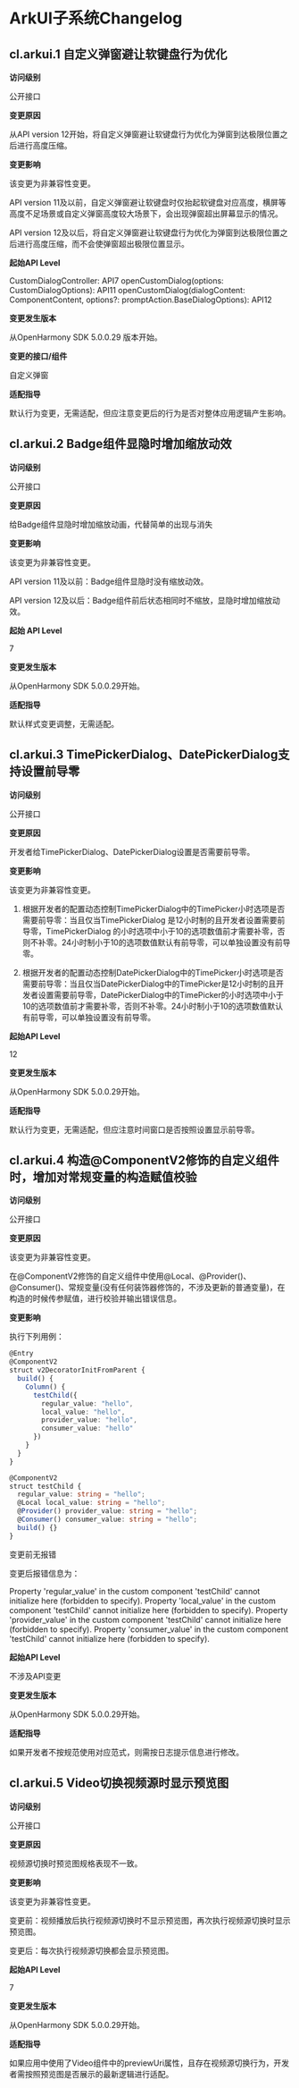 # ArkUI子系统Changelog

## cl.arkui.1 自定义弹窗避让软键盘行为优化

**访问级别**

公开接口

**变更原因**

从API version 12开始，将自定义弹窗避让软键盘行为优化为弹窗到达极限位置之后进行高度压缩。

**变更影响**

该变更为非兼容性变更。

API version 11及以前，自定义弹窗避让软键盘时仅抬起软键盘对应高度，横屏等高度不足场景或自定义弹窗高度较大场景下，会出现弹窗超出屏幕显示的情况。

API version 12及以后，将自定义弹窗避让软键盘行为优化为弹窗到达极限位置之后进行高度压缩，而不会使弹窗超出极限位置显示。

**起始API Level**

CustomDialogController: API7
openCustomDialog(options: CustomDialogOptions): API11
openCustomDialog<T extends Object>(dialogContent: ComponentContent<T>, options?: promptAction.BaseDialogOptions): API12

**变更发生版本**

从OpenHarmony SDK 5.0.0.29 版本开始。

**变更的接口/组件**

自定义弹窗

**适配指导**

默认行为变更，无需适配，但应注意变更后的行为是否对整体应用逻辑产生影响。

## cl.arkui.2 Badge组件显隐时增加缩放动效

**访问级别**

公开接口

**变更原因**

给Badge组件显隐时增加缩放动画，代替简单的出现与消失

**变更影响**

该变更为非兼容性变更。

API version 11及以前：Badge组件显隐时没有缩放动效。

API version 12及以后：Badge组件前后状态相同时不缩放，显隐时增加缩放动效。

**起始 API Level**

7

**变更发生版本**

从OpenHarmony SDK 5.0.0.29开始。

**适配指导**

默认样式变更调整，无需适配。

## cl.arkui.3 TimePickerDialog、DatePickerDialog支持设置前导零

**访问级别**

公开接口

**变更原因**

开发者给TimePickerDialog、DatePickerDialog设置是否需要前导零。

**变更影响**

该变更为非兼容性变更。

1. 根据开发者的配置动态控制TimePickerDialog中的TimePicker小时选项是否需要前导零：当且仅当TimePickerDialog 是12小时制的且开发者设置需要前导零，TimePickerDialog 的小时选项中小于10的选项数值前才需要补零，否则不补零。24小时制小于10的选项数值默认有前导零，可以单独设置没有前导零。

2. 根据开发者的配置动态控制DatePickerDialog中的TimePicker小时选项是否需要前导零：当且仅当DatePickerDialog中的TimePicker是12小时制的且开发者设置需要前导零，DatePickerDialog中的TimePicker的小时选项中小于10的选项数值前才需要补零，否则不补零。24小时制小于10的选项数值默认有前导零，可以单独设置没有前导零。

**起始API Level**

12

**变更发生版本**

从OpenHarmony SDK 5.0.0.29开始。

**适配指导**

默认行为变更，无需适配，但应注意时间窗口是否按照设置显示前导零。

## cl.arkui.4 构造@ComponentV2修饰的自定义组件时，增加对常规变量的构造赋值校验

**访问级别**

公开接口

**变更原因**

该变更为非兼容性变更。

在@ComponentV2修饰的自定义组件中使用@Local、@Provider()、@Consumer()、常规变量(没有任何装饰器修饰的，不涉及更新的普通变量)，在构造的时候传参赋值，进行校验并输出错误信息。

**变更影响**

执行下列用例：

```ts
@Entry
@ComponentV2
struct v2DecoratorInitFromParent {
  build() {
    Column() {
      testChild({
        regular_value: "hello",
        local_value: "hello",
        provider_value: "hello",
        consumer_value: "hello"
      })
    }
  }
}

@ComponentV2
struct testChild {
  regular_value: string = "hello";
  @Local local_value: string = "hello";
  @Provider() provider_value: string = "hello";
  @Consumer() consumer_value: string = "hello";
  build() {}
}
```

变更前无报错

变更后报错信息为：

Property 'regular_value' in the custom component 'testChild' cannot initialize here (forbidden to specify).
Property 'local_value' in the custom component 'testChild' cannot initialize here (forbidden to specify).
Property 'provider_value' in the custom component 'testChild' cannot initialize here (forbidden to specify).
Property 'consumer_value' in the custom component 'testChild' cannot initialize here (forbidden to specify).

**起始API Level**

不涉及API变更

**变更发生版本**

从OpenHarmony SDK 5.0.0.29开始。

**适配指导**

如果开发者不按规范使用对应范式，则需按日志提示信息进行修改。

## cl.arkui.5 Video切换视频源时显示预览图

**访问级别**

公开接口

**变更原因**

视频源切换时预览图规格表现不一致。

**变更影响**

该变更为非兼容性变更。

变更前：视频播放后执行视频源切换时不显示预览图，再次执行视频源切换时显示预览图。

变更后：每次执行视频源切换都会显示预览图。

**起始API Level**

7

**变更发生版本**

从OpenHarmony SDK 5.0.0.29开始。

**适配指导**

如果应用中使用了Video组件中的previewUri属性，且存在视频源切换行为，开发者需按照预览图是否展示的最新逻辑进行适配。
